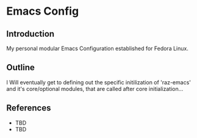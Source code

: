 # Emacs Config

## Introduction

My personal modular Emacs Configuration established for Fedora Linux.

## Outline

I Will eventually get to defining out the specific initilization of 'raz-emacs' and
it's core/optional modules, that are called after core initialization...

## References

- TBD
- TBD